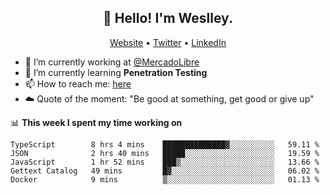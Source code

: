 <h2 align="center">👋 Hello! I'm Weslley.</h2>
<p align="center">
  <a href="http://weslleyneri.com.br">Website</a> •
  <a href="https://twitter.com/Weslley_Neri">Twitter</a> •
  <a href="https://www.linkedin.com/in/weslley-neri-3658908b">LinkedIn</a>
</p>


- 🔭 I’m currently working at [@MercadoLibre](https://github.com/mercadolibre)
- 🌱 I’m currently learning **Penetration Testing**
- 📫 How to reach me: [here](mailto:weslley39@gmail.com)
- ☁️ Quote of the moment: "Be good at something, get good or give up"

📊 **This week I spent my time working on**
<!--START_SECTION:waka-->
```text
TypeScript        8 hrs 4 mins    ██████████████▓░░░░░░░░░░   59.11 % 
JSON              2 hrs 40 mins   █████░░░░░░░░░░░░░░░░░░░░   19.59 % 
JavaScript        1 hr 52 mins    ███▒░░░░░░░░░░░░░░░░░░░░░   13.66 % 
Gettext Catalog   49 mins         █▓░░░░░░░░░░░░░░░░░░░░░░░   06.02 % 
Docker            9 mins          ▒░░░░░░░░░░░░░░░░░░░░░░░░   01.13 % 
```
<!--END_SECTION:waka-->

<!-- Inspired by https://github.com/gruselhaus/gruselhaus -->
